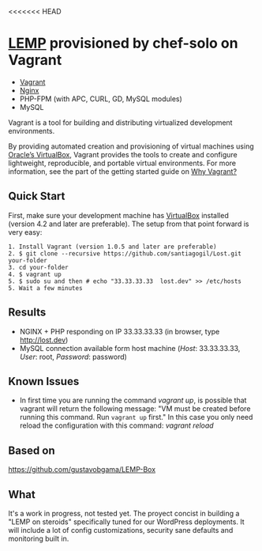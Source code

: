 <<<<<<< HEAD
# [LEMP](http://library.linode.com/lemp-guides) provisioned by chef-solo on Vagrant

* [Vagrant](http://vagrantup.com)
* [Nginx](http://wiki.nginx.org/Main)
* PHP-FPM (with APC, CURL, GD, MySQL modules)
* MySQL

Vagrant is a tool for building and distributing virtualized development environments.

By providing automated creation and provisioning of virtual machines using [Oracle’s VirtualBox](http://www.virtualbox.org),
Vagrant provides the tools to create and configure lightweight, reproducible, and portable
virtual environments. For more information, see the part of the getting started guide
on [Why Vagrant?](http://vagrantup.com/v1/docs/getting-started/why.html)

## Quick Start

First, make sure your development machine has [VirtualBox](http://www.virtualbox.org)
installed (version 4.2 and later are preferable). The setup from that point forward is very easy:

	1. Install Vagrant (version 1.0.5 and later are preferable)
	2. $ git clone --recursive https://github.com/santiagogil/Lost.git your-folder
	3. cd your-folder
	4. $ vagrant up
	5. $ sudo su and then # echo "33.33.33.33  lost.dev" >> /etc/hosts
	5. Wait a few minutes

## Results

* NGINX + PHP responding on IP 33.33.33.33 (in browser, type http://lost.dev)
* MySQL connection available form host machine (*Host*: 33.33.33.33, *User*: root, *Password*: password)

## Known Issues

* In first time you are running the command *vagrant up*, is possible that vagrant will return the following message: "VM must be created before running this command. Run `vagrant up` first." In this case you only need reload the configuration with this command: *vagrant reload*

## Based on

https://github.com/gustavobgama/LEMP-Box

## What

It's a work in progress, not tested yet.
The proyect concist in building a "LEMP on steroids" specifically tuned for our WordPress deployments.
It will include a lot of config customizations, security sane defaults and monitoring built in.

